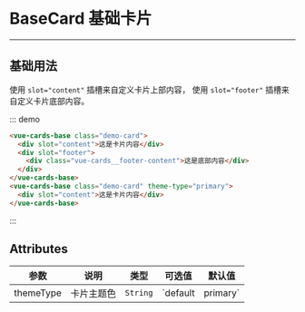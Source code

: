 # BaseCard 基础卡片

<!-- {.md} -->

---

<!-- {.md} -->

## 基础用法

<!-- {.md} -->

使用<!-- {.md} --> `slot="content"` 插槽来自定义卡片上部内容<!-- {.md} -->，
使用<!-- {.md} --> `slot="footer"` 插槽来自定义卡片底部内容<!-- {.md} -->。

<base-demo></base-demo>

::: demo

```html
<vue-cards-base class="demo-card">
  <div slot="content">这是卡片内容</div>
  <div slot="footer">
    <div class="vue-cards__footer-content">这是底部内容</div>
  </div>
</vue-cards-base>
<vue-cards-base class="demo-card" theme-type="primary">
  <div slot="content">这是卡片内容</div>
</vue-cards-base>
```

:::

## Attributes

<!-- {.md} -->

| 参数          | 说明             | 类型     | 可选值                             | 默认值    |
| ------------- | ---------------- | -------- | ---------------------------------- | --------- |
| themeType     | 卡片主题色       | `String` | `default | primary`                | `default` |
